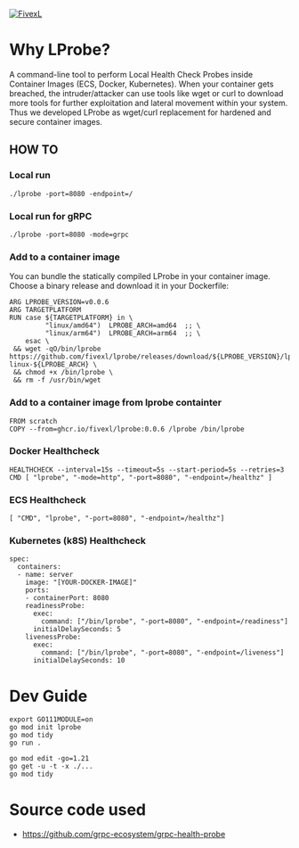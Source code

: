 [![FivexL](https://releases.fivexl.io/fivexlbannergit.jpg)](https://fivexl.io/)

# Why LProbe?
A command-line tool to perform Local Health Check Probes inside Container Images (ECS, Docker, Kubernetes). When your container gets breached, the intruder/attacker can use tools like wget or curl to download more tools for further exploitation and lateral movement within your system. Thus we developed LProbe as wget/curl replacement for hardened and secure container images.
## HOW TO
### Local run
```shell
./lprobe -port=8080 -endpoint=/
```

### Local run for gRPC
```shell
./lprobe -port=8080 -mode=grpc
```

### Add to a container image
You can bundle the statically compiled LProbe in your container image. Choose a binary release and download it in your Dockerfile:
```
ARG LPROBE_VERSION=v0.0.6
ARG TARGETPLATFORM
RUN case ${TARGETPLATFORM} in \
         "linux/amd64")  LPROBE_ARCH=amd64  ;; \
         "linux/arm64")  LPROBE_ARCH=arm64  ;; \
    esac \
 && wget -qO/bin/lprobe https://github.com/fivexl/lprobe/releases/download/${LPROBE_VERSION}/lprobe-linux-${LPROBE_ARCH} \
 && chmod +x /bin/lprobe \
 && rm -f /usr/bin/wget
```

### Add to a container image from lprobe containter
```
FROM scratch
COPY --from=ghcr.io/fivexl/lprobe:0.0.6 /lprobe /bin/lprobe
```

### Docker Healthcheck 
```
HEALTHCHECK --interval=15s --timeout=5s --start-period=5s --retries=3 CMD [ "lprobe", "-mode=http", "-port=8080", "-endpoint=/healthz" ]
```

### ECS Healthcheck 
```
[ "CMD", "lprobe", "-port=8080", "-endpoint=/healthz"]
```

### Kubernetes (k8S) Healthcheck
```
spec:
  containers:
  - name: server
    image: "[YOUR-DOCKER-IMAGE]"
    ports:
    - containerPort: 8080
    readinessProbe:
      exec:
        command: ["/bin/lprobe", "-port=8080", "-endpoint=/readiness"]
      initialDelaySeconds: 5
    livenessProbe:
      exec:
        command: ["/bin/lprobe", "-port=8080", "-endpoint=/liveness"]
      initialDelaySeconds: 10
```

# Dev Guide
```
export GO111MODULE=on
go mod init lprobe
go mod tidy
go run .
```

```
go mod edit -go=1.21
go get -u -t -x ./...
go mod tidy
```

# Source code used
- https://github.com/grpc-ecosystem/grpc-health-probe
